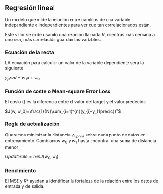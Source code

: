 ## Regresión lineal

Un modelo que mide la relación entre cambios de una variable independiente e independientes para ver que tan correlacionados están.

Este valor se mide usando una relación llamada $R$, mientras más cercana a uno sea, más correlación guardan las variables.

### Ecuación de la recta

LA ecuación para calcular un valor de la variable dependiente será la siguiente

$y_pred=w_1x+w_0$

### Función de coste o Mean-square Error Loss

El costo () es la diferencia entre el valor del target y el valor predecido

$J(w, w_0)=\frac{1}{N}\sum_{i=1}^{n}(y_{i}-y_{1predic})²$

### Regla de actualización

Queremos minimizar la distancia $y_{i,pred}$ sobre cada punto de datos en entrenamiento. Cambiamos $w_0$ y $w_1$ hasta encontrar una suma de distancia menor

$Update rule=minJ(w_0,w_1)$

### Rendimiento

El MSE y $R²$ ayudan a identificar la fortaleza de la relación entre los datos de entrada y de salida.